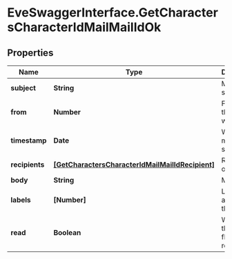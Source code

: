 # EveSwaggerInterface.GetCharactersCharacterIdMailMailIdOk

## Properties
Name | Type | Description | Notes
------------ | ------------- | ------------- | -------------
**subject** | **String** | Mail subject | [optional] 
**from** | **Number** | From whom the mail was sent | [optional] 
**timestamp** | **Date** | When the mail was sent | [optional] 
**recipients** | [**[GetCharactersCharacterIdMailMailIdRecipient]**](GetCharactersCharacterIdMailMailIdRecipient.md) | Recipients of the mail | [optional] 
**body** | **String** | Mail&#39;s body | [optional] 
**labels** | **[Number]** | Labels attached to the mail | [optional] 
**read** | **Boolean** | Whether the mail is flagged as read | [optional] 


